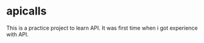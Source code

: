 # apicalls

This is a practice project to learn API. It was first time when i got experience with API.
